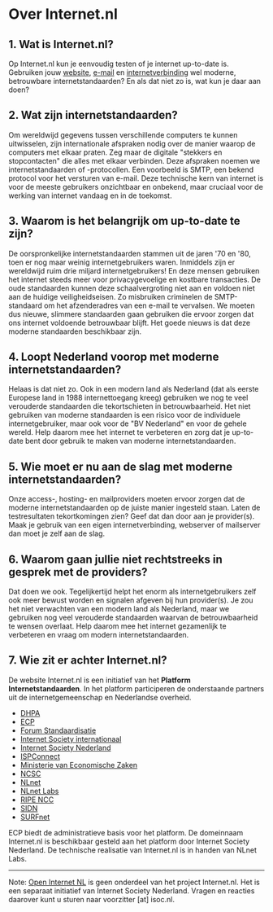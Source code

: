 # Over Internet.nl

## 1. Wat is Internet.nl?
Op Internet.nl kun je eenvoudig testen of je internet up-to-date is. Gebruiken jouw [website](/test-site/), [e-mail](/test-mail/) en [internetverbinding](/test-connection/) wel moderne, betrouwbare internetstandaarden? En als dat niet zo is, wat kun je daar aan doen?

## 2. Wat zijn internetstandaarden?
Om wereldwijd gegevens tussen verschillende computers te kunnen uitwisselen, zijn internationale afspraken nodig over de manier waarop de computers met elkaar praten. Zeg maar de digitale "stekkers en stopcontacten" die alles met elkaar verbinden. Deze afspraken noemen we internetstandaarden of -protocollen. Een voorbeeld is SMTP, een bekend protocol voor het versturen van e-mail. Deze technische kern  van internet is voor de meeste gebruikers onzichtbaar en onbekend, maar cruciaal voor de werking van internet vandaag en in de toekomst.

## 3. Waarom is het belangrijk om up-to-date te zijn?
De oorspronkelijke internetstandaarden stammen uit de jaren '70 en '80, toen er nog maar weinig internetgebruikers waren. Inmiddels zijn  er wereldwijd ruim drie miljard internetgebruikers! En deze mensen gebruiken het internet steeds meer voor privacygevoelige en kostbare transacties. De oude standaarden kunnen deze schaalvergroting niet aan en voldoen niet aan de huidige veiligheidseisen. Zo misbruiken criminelen de SMTP-standaard om het afzenderadres van een e-mail te vervalsen. We moeten dus nieuwe, slimmere standaarden gaan gebruiken die ervoor zorgen dat ons internet voldoende betrouwbaar blijft. Het goede nieuws is dat deze moderne standaarden beschikbaar zijn.

## 4. Loopt Nederland voorop met moderne internetstandaarden?
Helaas is dat niet zo. Ook in een modern land als Nederland (dat als eerste Europese land in 1988 internettoegang kreeg) gebruiken we nog te veel verouderde standaarden die tekortschieten in betrouwbaarheid. Het niet gebruiken van moderne standaarden is een risico voor de individuele internetgebruiker, maar ook voor de "BV Nederland" en voor de gehele wereld. Help daarom mee het internet te verbeteren en zorg dat je up-to-date bent door gebruik te maken van moderne internetstandaarden.

## 5. Wie moet er nu aan de slag met moderne internetstandaarden?
Onze access-, hosting- en mailproviders moeten ervoor zorgen dat de moderne internetstandaarden op de juiste manier ingesteld staan.  Laten de testresultaten tekortkomingen zien? Geef dat dan door aan je provider(s). Maak je gebruik van een eigen internetverbinding, webserver of mailserver dan moet je zelf aan de slag.

## 6. Waarom gaan jullie niet rechtstreeks in gesprek met de providers?
Dat doen we ook. Tegelijkertijd helpt het enorm als internetgebruikers zelf ook meer bewust worden en signalen afgeven bij hun provider(s). Je zou het niet verwachten van een modern land als Nederland, maar we gebruiken nog veel verouderde standaarden waarvan de betrouwbaarheid te wensen overlaat. Help daarom mee het internet gezamenlijk te verbeteren en vraag om modern internetstandaarden.

## 7. Wie zit er achter Internet.nl?
De website Internet.nl is een initiatief van het **Platform Internetstandaarden**. In het platform participeren de onderstaande partners uit de internetgemeenschap en Nederlandse overheid. 

- [DHPA](https://dhpa.nl/)
- [ECP](https://ecp.nl)
- [Forum Standaardisatie](https://forumstandaardisatie.nl)
- [Internet Society internationaal](https://internetsociety.org)
- [Internet Society Nederland](https://isoc.nl)
- [ISPConnect](https://ispconnect.nl)
- [Ministerie van Economische Zaken](https://www.rijksoverheid.nl/ministeries/ministerie-van-economische-zaken)
- [NCSC](https://ncsc.nl)
- [NLnet](https://nlnet.nl)
- [NLnet Labs](https://nlnetlabs.nl)
- [RIPE NCC](https://ripe.net)
- [SIDN](https://sidn.nl)
- [SURFnet](https://surfnet.nl)

ECP biedt de administratieve basis voor het platform. De domeinnaam Internet.nl is beschikbaar gesteld aan het platform door Internet Society Nederland. De technische realisatie van Internet.nl is in handen van NLnet Labs.

---
Note: [Open Internet NL](http://open.internet.nl) is geen onderdeel van het project Internet.nl. Het is een separaat initiatief van Internet Society Nederland. Vragen en reacties daarover kunt u sturen naar voorzitter [at] isoc.nl.
